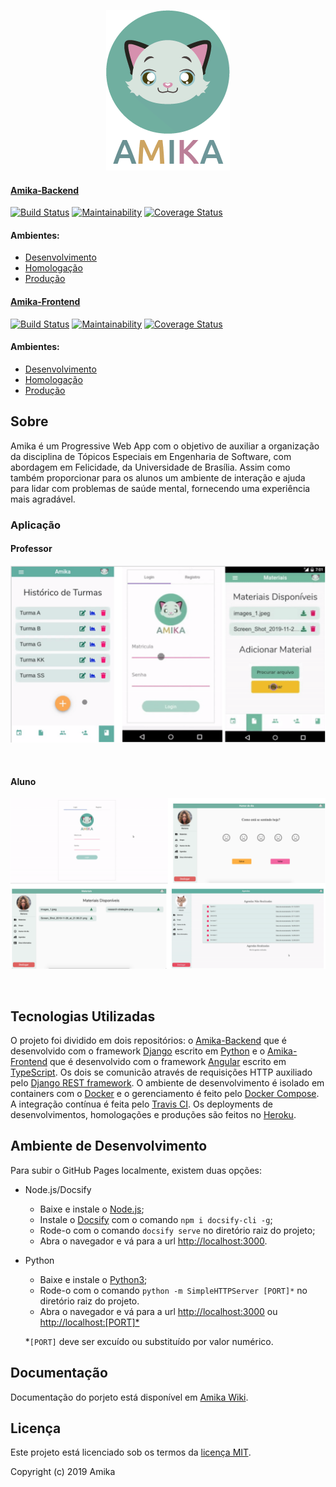 <p align="center">
    <a src="https://fga-eps-mds.github.io/2019.2-Amika-Wiki/">
        <img src="./assets/img/AmikaComNome.png">
    </a>
</p>

#### [Amika-Backend](https://github.com/fga-eps-mds/2019.2-Amika-Backend)
[![Build Status](https://travis-ci.org/fga-eps-mds/2019.2-Amika-Backend.svg?branch=develop)](https://travis-ci.org/fga-eps-mds/2019.2-Amika-Backend)
[![Maintainability](https://api.codeclimate.com/v1/badges/fa0fbed2c8fa7014e542/maintainability)](https://codeclimate.com/github/fga-eps-mds/2019.2-Amika-Backend/maintainability)
[![Coverage Status](https://coveralls.io/repos/github/fga-eps-mds/2019.2-Amika-Backend/badge.svg?branch=develop)](https://coveralls.io/github/fga-eps-mds/2019.2-Amika-Backend?branch=develop)

#### Ambientes:
- [Desenvolvimento](https://amika-backend-dev.herokuapp.com/)
- [Homologação](https://amika-backend-stg.herokuapp.com/)
- [Produção](https://amika-backend.herokuapp.com/)

#### [Amika-Frontend](https://github.com/fga-eps-mds/2019.2-Amika-Frontend)
[![Build Status](https://travis-ci.org/fga-eps-mds/2019.2-Amika-Frontend.svg?branch=develop)](https://travis-ci.org/fga-eps-mds/2019.2-Amika-Frontend)
[![Maintainability](https://api.codeclimate.com/v1/badges/e6c21399ba32b11ab1d1/maintainability)](https://codeclimate.com/github/fga-eps-mds/2019.2-Amika-Frontend/maintainability)
[![Coverage Status](https://coveralls.io/repos/github/fga-eps-mds/2019.2-Amika-Frontend/badge.svg?branch=develop)](https://coveralls.io/github/fga-eps-mds/2019.2-Amika-Frontend?branch=develop)

#### Ambientes:
- [Desenvolvimento](https://amika-dev.herokuapp.com/)
- [Homologação](https://amika-stg.herokuapp.com/)
- [Produção](https://amika-prod.herokuapp.com/)

## Sobre

Amika é um Progressive Web App com o objetivo de auxiliar a organização da disciplina de Tópicos Especiais em Engenharia de Software, com abordagem em Felicidade, da Universidade de Brasília. Assim como também proporcionar para os alunos um ambiente de interação e ajuda para lidar com problemas de saúde mental, fornecendo uma experiência mais agradável.

### Aplicação
#### Professor

<p align="center">
    <a src="https://fga-eps-mds.github.io/2019.2-Amika-Wiki/">
        <img src="./assets/img/professor.png">
    </a>
</p> <br>

#### Aluno
<p align="center">
    <a src="https://fga-eps-mds.github.io/2019.2-Amika-Wiki/">
        <img src="./assets/img/aluno.png">
    </a>
</p> <br>


## Tecnologias Utilizadas

O projeto foi dividido em dois repositórios: o [Amika-Backend](https://github.com/fga-eps-mds/2019.2-Amika-Backend) que é desenvolvido com o framework [Django](https://www.djangoproject.com) escrito em [Python](https://www.python.org) e o [Amika-Frontend](https://github.com/fga-eps-mds/2019.2-Amika-Frontend) que é desenvolvido com o framework [Angular](https://angular.io) escrito em [TypeScript](https://www.typescriptlang.org). Os dois se comunicão através de requisições HTTP auxiliado pelo [Django REST framework](https://www.django-rest-framework.org). O ambiente de desenvolvimento é isolado em containers com o [Docker](https://www.docker.com) e o gerenciamento é feito pelo [Docker Compose](https://docs.docker.com/compose/). A integração contínua é feita pelo [Travis CI](https://docs.travis-ci.com). Os deployments de desenvolvimentos, homologações e produções são feitos no [Heroku](https://devcenter.heroku.com).

## Ambiente de Desenvolvimento

Para subir o GitHub Pages localmente, existem duas opções: 
- Node.js/Docsify  
    - Baixe e instale o [Node.js](https://nodejs.org/en/);
    - Instale o [Docsify](https://docsify.js.org) com o comando ```npm i docsify-cli -g```;
    - Rode-o com o comando ```docsify serve``` no diretório raiz do projeto;
    - Abra o navegador e vá para a url [http://localhost:3000](http://localhost:3000).
    
- Python
    - Baixe e instale o [Python3](https://www.python.org/downloads/);
    - Rode-o com o comando ```python -m SimpleHTTPServer [PORT]*``` no diretório raiz do projeto.
    - Abra o navegador e vá para a url [http://localhost:3000](http://localhost:3000) ou [http://localhost:[PORT]*](http://localhost)
    
    *```[PORT]``` deve ser excuído ou substituído por valor numérico.

## Documentação

Documentação do porjeto está disponível em [Amika Wiki](https://fga-eps-mds.github.io/2019.2-Amika-Wiki/#/).

## Licença

Este projeto está licenciado sob os termos da [licença MIT](https://github.com/fga-eps-mds/2019.2-Amika-Wiki/blob/master/LICENSE).

Copyright (c) 2019 Amika
